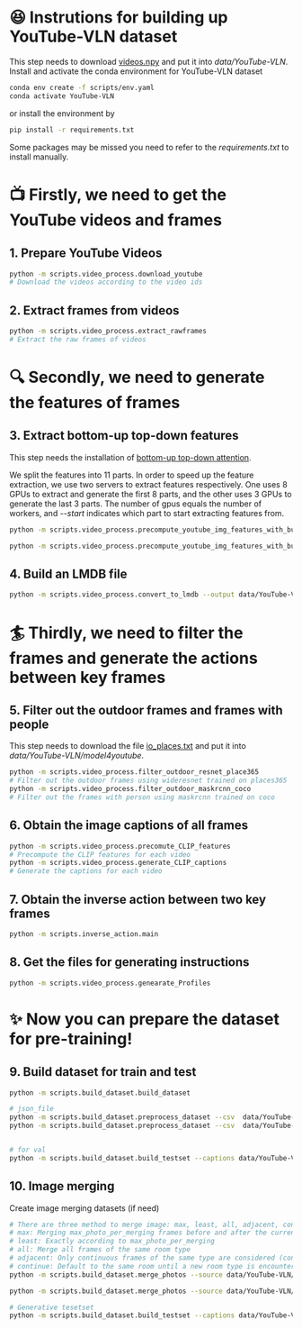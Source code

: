 # :satisfied: Instrutions for building up YouTube-VLN dataset
This step needs to download [videos.npy](https://drive.google.com/file/d/1yJSOnPsnSH6ndp92_5CCawEIHT6RoMhy/view?usp=drive_link) and put it into *data/YouTube-VLN*.
Install and activate the conda environment for YouTube-VLN dataset
```bash
conda env create -f scripts/env.yaml
conda activate YouTube-VLN
```
or install the environment by
```bash
pip install -r requirements.txt
```
Some packages may be missed you need to refer to the *requirements.txt* to install manually. 

# :tv: Firstly, we need to get the YouTube videos and frames

## 1. Prepare YouTube Videos
```bash
python -m scripts.video_process.download_youtube
# Download the videos according to the video ids
```

## 2. Extract frames from videos
```bash
python -m scripts.video_process.extract_rawframes
# Extract the raw frames of videos
```


# :mag: Secondly, we need to generate the features of frames

## 3. Extract bottom-up top-down features
This step needs the installation of [bottom-up top-down attention](https://github.com/peteanderson80/bottom-up-attention.git).

We split the features into 11 parts. In order to speed up the feature extraction, we use two servers to extract features respectively. One uses 8 GPUs to extract and generate the first 8 parts, and the other uses 3 GPUs to generate the last 3 parts. The number of gpus equals the number of workers, and *--start* indicates which part to start extracting features from.
```bash
python -m scripts.video_process.precompute_youtube_img_features_with_butd --gpu "0,1,2,3,4,5,6,7" --num-workers 8 --start 0 --num-splits 11

python -m scripts.video_process.precompute_youtube_img_features_with_butd --gpu "4,5,6" --num-workers 3 --start 8 --num-splits 8
```

## 4. Build an LMDB file
```bash
python -m scripts.video_process.convert_to_lmdb --output data/YouTube-VLN/youtube_img_features/img_features --tsv-folder data/YouTube-VLN/youtube_img_features
```


# :surfer: Thirdly, we need to filter the frames and generate the actions between key frames

## 5. Filter out the outdoor frames and frames with people
This step needs to download the file [io_places.txt](https://drive.google.com/file/d/1xdx89y7LBn8G1KUZP-u1ifg4BCPKFHGy/view?usp=drive_link) and put it into *data/YouTube-VLN/model4youtube*.
```bash
python -m scripts.video_process.filter_outdoor_resnet_place365
# Filter out the outdoor frames using wideresnet trained on places365
python -m scripts.video_process.filter_outdoor_maskrcnn_coco
# Filter out the frames with person using maskrcnn trained on coco
```

## 6. Obtain the image captions of all frames
```bash
python -m scripts.video_process.precomute_CLIP_features
# Precompute the CLIP features for each video
python -m scripts.video_process.generate_CLIP_captions
# Generate the captions for each video
```

## 7. Obtain the inverse action between two key frames
```bash
python -m scripts.inverse_action.main
```

## 8. Get the files for generating instructions
```bash
python -m scripts.video_process.genearate_Profiles
```

# :sparkles: Now you can prepare the dataset for pre-training!

## 9. Build dataset for train and test
```bash
python -m scripts.build_dataset.build_dataset

# json_file
python -m scripts.build_dataset.preprocess_dataset --csv  data/YouTube-VLN/Extra/ytb_test.tsv --name ytb_test
python -m scripts.build_dataset.preprocess_dataset --csv  data/YouTube-VLN/Extra/ytb_train.tsv --name ytb_train


# for val
python -m scripts.build_dataset.build_testset --captions data/YouTube-VLN/ytb/ytb_test.json --output data/YouTube-VLN/ytb/testset.json
```

## 10. Image merging
Create image merging datasets (if need)
```bash
# There are three method to merge image: max, least, all, adjacent, continue (default: max)
# max: Merging max_photo_per_merging frames before and after the current frame
# least: Exactly according to max_photo_per_merging
# all: Merge all frames of the same room type
# adjacent: Only continuous frames of the same type are considered (continuous means the difference between the two frames is 1)
# continue: Default to the same room until a new room type is encountered (only valid frames are considered)
python -m scripts.build_dataset.merge_photos --source data/YouTube-VLN/ytb/ytb_test.json --output data/YouTube-VLN/ytb/merge+ytb_test.json --merge-method max

python -m scripts.build_dataset.merge_photos --source data/YouTube-VLN/ytb/ytb_train.json --output data/YouTube-VLN/ytb/merge+ytb_train.json --merge-method max

# Generative tesetset 
python -m scripts.build_dataset.build_testset --captions data/YouTube-VLN/ytb/merge+ytb_test.json --output data/YouTube-VLN/ytb/merge+testset.json
```

